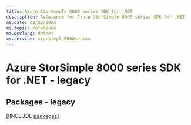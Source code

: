 ```yaml
---
title: Azure StorSimple 8000 series SDK for .NET
description: Reference for Azure StorSimple 8000 series SDK for .NET
ms.date: 03/28/2025
ms.topic: reference
ms.devlang: dotnet
ms.service: storsimple8000series
---
```

# Azure StorSimple 8000 series SDK for .NET - legacy
## Packages - legacy
[!INCLUDE [packages](storsimple-8000-series-index.md)]